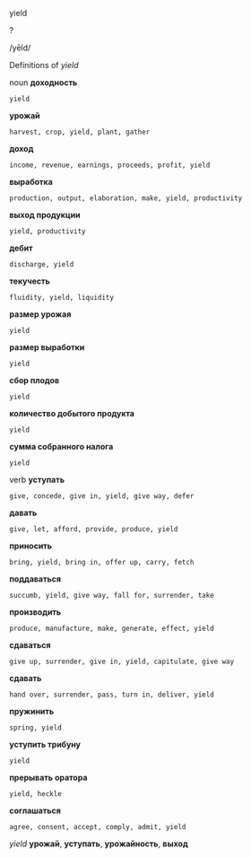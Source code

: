 yield

?

/yēld/

Definitions of _yield_

noun
**доходность**

    yield
**урожай**

    harvest, crop, yield, plant, gather
**доход**

    income, revenue, earnings, proceeds, profit, yield
**выработка**

    production, output, elaboration, make, yield, productivity
**выход продукции**

    yield, productivity
**дебит**

    discharge, yield
**текучесть**

    fluidity, yield, liquidity
**размер урожая**

    yield
**размер выработки**

    yield
**сбор плодов**

    yield
**количество добытого продукта**

    yield
**сумма собранного налога**

    yield

verb
**уступать**

    give, concede, give in, yield, give way, defer
**давать**

    give, let, afford, provide, produce, yield
**приносить**

    bring, yield, bring in, offer up, carry, fetch
**поддаваться**

    succumb, yield, give way, fall for, surrender, take
**производить**

    produce, manufacture, make, generate, effect, yield
**сдаваться**

    give up, surrender, give in, yield, capitulate, give way
**сдавать**

    hand over, surrender, pass, turn in, deliver, yield
**пружинить**

    spring, yield
**уступить трибуну**

    yield
**прерывать оратора**

    yield, heckle
**соглашаться**

    agree, consent, accept, comply, admit, yield

_yield_
**урожай**, **уступать**, **урожайность**, **выход**